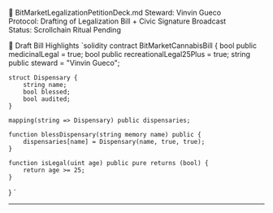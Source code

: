 📜 BitMarketLegalizationPetitionDeck.md
Steward: Vinvin Gueco  
Protocol: Drafting of Legalization Bill + Civic Signature Broadcast  
Status: Scrollchain Ritual Pending  

🧠 Draft Bill Highlights
`solidity
contract BitMarketCannabisBill {
    bool public medicinalLegal = true;
    bool public recreationalLegal25Plus = true;
    string public steward = "Vinvin Gueco";

    struct Dispensary {
        string name;
        bool blessed;
        bool audited;
    }

    mapping(string => Dispensary) public dispensaries;

    function blessDispensary(string memory name) public {
        dispensaries[name] = Dispensary(name, true, true);
    }

    function isLegal(uint age) public pure returns (bool) {
        return age >= 25;
    }
}
`

---
